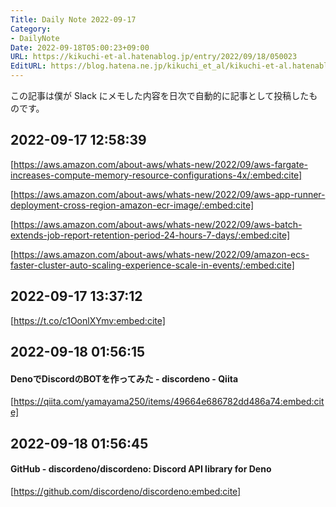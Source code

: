 ```yaml
---
Title: Daily Note 2022-09-17
Category:
- DailyNote
Date: 2022-09-18T05:00:23+09:00
URL: https://kikuchi-et-al.hatenablog.jp/entry/2022/09/18/050023
EditURL: https://blog.hatena.ne.jp/kikuchi_et_al/kikuchi-et-al.hatenablog.jp/atom/entry/4207112889919035096
---
```


この記事は僕が Slack にメモした内容を日次で自動的に記事として投稿したものです。

## 2022-09-17 12:58:39


[https://aws.amazon.com/about-aws/whats-new/2022/09/aws-fargate-increases-compute-memory-resource-configurations-4x/:embed:cite]



[https://aws.amazon.com/about-aws/whats-new/2022/09/aws-app-runner-deployment-cross-region-amazon-ecr-image/:embed:cite]



[https://aws.amazon.com/about-aws/whats-new/2022/09/aws-batch-extends-job-report-retention-period-24-hours-7-days/:embed:cite]



[https://aws.amazon.com/about-aws/whats-new/2022/09/amazon-ecs-faster-cluster-auto-scaling-experience-scale-in-events/:embed:cite]



## 2022-09-17 13:37:12


[https://t.co/c1OonlXYmv:embed:cite]



## 2022-09-18 01:56:15


#### DenoでDiscordのBOTを作ってみた - discordeno - Qiita


[https://qiita.com/yamayama250/items/49664e686782dd486a74:embed:cite]



## 2022-09-18 01:56:45


#### GitHub - discordeno/discordeno: Discord API library for Deno


[https://github.com/discordeno/discordeno:embed:cite]



